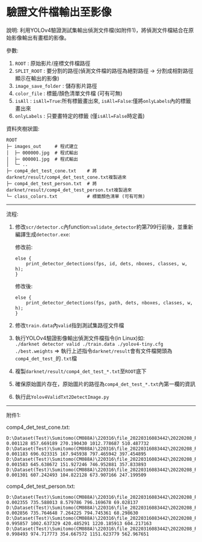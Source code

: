 # 驗證文件檔輸出至影像

說明:
利用YOLOv4驗證測試集輸出偵測文件檔(如附件1)，將偵測文件檔結合在原始影像輸出有畫框的影像。

參數:

1. `ROOT`              : 原始影片/座標文件檔路徑
2. `SPLIT_ROOT`        : 要分割的路徑(偵測文件檔的路徑為絕對路徑 -> 分割成相對路徑顯示在輸出的影像)
3. `image_save_folder` : 儲存影片路徑
4. `color_file`        : 標籤/顏色清單文件檔 (可有可無)
5. `isAll`             : `isAll=True`:所有標籤畫出來, `isAll=False`:僅將`onlyLabels`內的標籤畫出來
6. `onlyLabels`        : 只要畫特定的標籤 (僅`isAll=False`時定義)

資料夾樹狀圖:

```
ROOT  
├─ images_out     # 程式建立  
│  ├─ 000000.jpg  # 程式輸出  
│  ├─ 000001.jpg  # 程式輸出  
│  └─ ..  
├─ comp4_det_test_cone.txt    # 將darknet/result/comp4_det_test_cone.txt複製過來  
├─ comp4_det_test_person.txt  # 將darknet/result/comp4_det_test_person.txt複製過來  
└─ class_colors.txt           # 標籤顏色清單 (可有可無)  
```

---

流程:  

1. 修改`scr/detector.c`內function:`validate_detector`約第799行前後，並重新編譯生成`detector.exe`:
   
    修改前:
   
   ```
   else {
       print_detector_detections(fps, id, dets, nboxes, classes, w, h);
   }
   ```
   
    修改後:
   
   ```
   else {
       print_detector_detections(fps, path, dets, nboxes, classes, w, h);
   }
   ```

2. 修改`train.data`內`valid`指到測試集路徑文件檔

3. 執行YOLOv4驗證影像輸出偵測文件檔指令(in Linux)如:  
    `./darknet detector valid ./train.data ./yolov4-tiny.cfg ./best.weights`
    => 執行上述指令`darknet/result`會有文件檔開頭為`comp4_det_test_`的`.txt`檔

4. 複製`darknet/result/comp4_det_test_*.txt`至`ROOT`底下

5. 確保原始圖片存在，原始圖片的路徑為`comp4_det_test_*.txt`內第一欄的資訊

6. 執行此`Yolov4ValidTxt2DetectImage.py`

---

附件1:

comp4_det_test_cone.txt:

```
D:\Dataset(Test)\Sumitomo(CM088A)\220316\file_20220316083442\20220208_REFERENCE_DATA_01\220208142415\220208142415_img\000013.jpg 0.001128 857.669189 270.190430 1012.778687 510.487732
D:\Dataset(Test)\Sumitomo(CM088A)\220316\file_20220316083442\20220208_REFERENCE_DATA_01\220208142415\220208142415_img\000016.jpg 0.001183 696.023315 167.945938 797.465942 397.454895
D:\Dataset(Test)\Sumitomo(CM088A)\220316\file_20220316083442\20220208_REFERENCE_DATA_01\220208142415\220208142415_img\000017.jpg 0.001583 645.638672 151.927246 746.952881 357.833893
D:\Dataset(Test)\Sumitomo(CM088A)\220316\file_20220316083442\20220208_REFERENCE_DATA_01\220208142415\220208142415_img\000022.jpg 0.001301 607.242493 104.822128 673.907166 247.199509
```

comp4_det_test_person.txt:

```
D:\Dataset(Test)\Sumitomo(CM088A)\220316\file_20220316083442\20220208_REFERENCE_DATA_01\220208142415\220208142415_img\000003.jpg 0.002355 735.588013 8.579786 796.169678 69.028137
D:\Dataset(Test)\Sumitomo(CM088A)\220316\file_20220316083442\20220208_REFERENCE_DATA_01\220208142415\220208142415_img\000004.jpg 0.002856 735.764648 7.264225 794.745361 68.298630
D:\Dataset(Test)\Sumitomo(CM088A)\220316\file_20220316083442\20220208_REFERENCE_DATA_01\220208142415\220208142415_img\000010.jpg 0.995857 1002.637329 420.485291 1220.185913 604.217163
D:\Dataset(Test)\Sumitomo(CM088A)\220316\file_20220316083442\20220208_REFERENCE_DATA_01\220208142415\220208142415_img\000011.jpg 0.998493 974.717773 354.667572 1151.623779 562.967651
```

